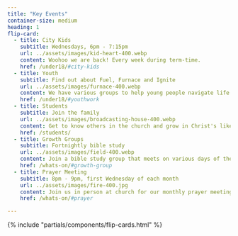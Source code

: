 ```yaml
---
title: "Key Events"
container-size: medium
heading: 1
flip-card:
  - title: City Kids
    subtitle: Wednesdays, 6pm - 7:15pm
    url: ../assets/images/kid-heart-400.webp
    content: Woohoo we are back! Every week during term-time.
    href: /under18/#city-kids
  - title: Youth
    subtitle: Find out about Fuel, Furnace and Ignite
    url: ../assets/images/furnace-400.webp
    content: We have various groups to help young people navigate life and faith.
    href: /under18/#youthwork
  - title: Students
    subtitle: Join the family
    url: ../assets/images/broadcasting-house-400.webp
    content: Get to know others in the church and grow in Christ's likeness.
    href: /students/
  - title: Growth Groups
    subtitle: Fortnightly bible study
    url: ../assets/images/field-400.webp
    content: Join a bible study group that meets on various days of the week.
    href: /whats-on/#growth-group
  - title: Prayer Meeting
    subtitle: 8pm - 9pm, first Wednesday of each month
    url: ../assets/images/fire-400.jpg
    content: Join us in person at church for our monthly prayer meeting.
    href: /whats-on/#prayer

---
```


{% include "partials/components/flip-cards.html" %}

